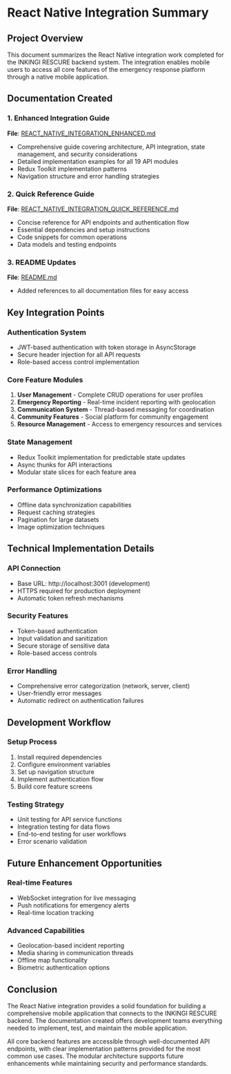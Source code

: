 # React Native Integration Summary

## Project Overview
This document summarizes the React Native integration work completed for the INKINGI RESCURE backend system. The integration enables mobile users to access all core features of the emergency response platform through a native mobile application.

## Documentation Created

### 1. Enhanced Integration Guide
**File**: [REACT_NATIVE_INTEGRATION_ENHANCED.md](REACT_NATIVE_INTEGRATION_ENHANCED.md)
- Comprehensive guide covering architecture, API integration, state management, and security considerations
- Detailed implementation examples for all 19 API modules
- Redux Toolkit implementation patterns
- Navigation structure and error handling strategies

### 2. Quick Reference Guide
**File**: [REACT_NATIVE_INTEGRATION_QUICK_REFERENCE.md](REACT_NATIVE_INTEGRATION_QUICK_REFERENCE.md)
- Concise reference for API endpoints and authentication flow
- Essential dependencies and setup instructions
- Code snippets for common operations
- Data models and testing endpoints

### 3. README Updates
**File**: [README.md](README.md)
- Added references to all documentation files for easy access

## Key Integration Points

### Authentication System
- JWT-based authentication with token storage in AsyncStorage
- Secure header injection for all API requests
- Role-based access control implementation

### Core Feature Modules
1. **User Management** - Complete CRUD operations for user profiles
2. **Emergency Reporting** - Real-time incident reporting with geolocation
3. **Communication System** - Thread-based messaging for coordination
4. **Community Features** - Social platform for community engagement
5. **Resource Management** - Access to emergency resources and services

### State Management
- Redux Toolkit implementation for predictable state updates
- Async thunks for API interactions
- Modular state slices for each feature area

### Performance Optimizations
- Offline data synchronization capabilities
- Request caching strategies
- Pagination for large datasets
- Image optimization techniques

## Technical Implementation Details

### API Connection
- Base URL: http://localhost:3001 (development)
- HTTPS required for production deployment
- Automatic token refresh mechanisms

### Security Features
- Token-based authentication
- Input validation and sanitization
- Secure storage of sensitive data
- Role-based access controls

### Error Handling
- Comprehensive error categorization (network, server, client)
- User-friendly error messages
- Automatic redirect on authentication failures

## Development Workflow

### Setup Process
1. Install required dependencies
2. Configure environment variables
3. Set up navigation structure
4. Implement authentication flow
5. Build core feature screens

### Testing Strategy
- Unit testing for API service functions
- Integration testing for data flows
- End-to-end testing for user workflows
- Error scenario validation

## Future Enhancement Opportunities

### Real-time Features
- WebSocket integration for live messaging
- Push notifications for emergency alerts
- Real-time location tracking

### Advanced Capabilities
- Geolocation-based incident reporting
- Media sharing in communication threads
- Offline map functionality
- Biometric authentication options

## Conclusion

The React Native integration provides a solid foundation for building a comprehensive mobile application that connects to the INKINGI RESCURE backend. The documentation created offers development teams everything needed to implement, test, and maintain the mobile application.

All core backend features are accessible through well-documented API endpoints, with clear implementation patterns provided for the most common use cases. The modular architecture supports future enhancements while maintaining security and performance standards.